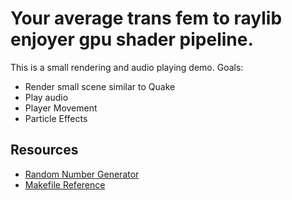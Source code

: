 # Your average trans fem to raylib enjoyer gpu shader pipeline.
This is a small rendering and audio playing demo.
Goals:
- Render small scene similar to Quake
- Play audio
- Player Movement
- Particle Effects

## Resources
- [Random Number Generator](https://www.pcg-random.org/download.html)
- [Makefile Reference](https://www.cs.colby.edu/maxwell/courses/tutorials/maketutor/)
